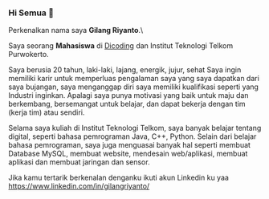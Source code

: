 ### Hi Semua 👋

<!--
**gilangriyanto/gilangriyanto** is a ✨ _special_ ✨ repository because its `README.md` (this file) appears on your GitHub profile.

Here are some ideas to get you started:

- 🔭 I’m currently working on ...
- 🌱 I’m currently learning ...
- 👯 I’m looking to collaborate on ...
- 🤔 I’m looking for help with ...
- 💬 Ask me about ...
- 📫 How to reach me: ...
- 😄 Pronouns: ...
- ⚡ Fun fact: ...
-->
Perkenalkan nama saya **Gilang Riyanto**.\

Saya seorang **Mahasiswa** di [Dicoding](https://www.dicoding.com/) dan Institut Teknologi Telkom Purwokerto.

Saya berusia 20 tahun, laki-laki, lajang, energik, jujur, sehat
Saya ingin memiliki karir untuk memperluas pengalaman saya yang saya dapatkan dari saya bujangan,
saya menganggap diri saya memiliki kualifikasi seperti yang Industri inginkan. Apalagi saya punya
motivasi yang baik untuk maju dan berkembang, bersemangat untuk belajar, dan dapat bekerja dengan tim
(kerja tim) atau sendiri.

Selama saya kuliah di Institut Teknologi Telkom, saya banyak belajar tentang digital,
seperti bahasa pemrograman Java, C++, Python. Selain dari
belajar bahasa pemrograman, saya juga menguasai banyak hal seperti membuat
Database MySQL, membuat website, mendesain web/aplikasi, membuat aplikasi dan
membuat jaringan dan sensor.

Jika kamu tertarik berkenalan denganku ikuti akun Linkedin ku yaa https://www.linkedin.com/in/gilangriyanto/
